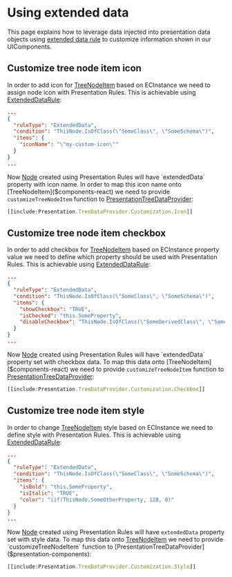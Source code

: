 # Using extended data

This page explains how to leverage data injected into presentation data objects using [extended data rule](./ExtendedDataRule.md) to customize information shown in our UIComponents.

## Customize tree node item icon

In order to add icon for [TreeNodeItem]($components-react) based on ECInstance we need to assign node icon with Presentation Rules. This is achievable using [ExtendedDataRule](./ExtendedDataRule.md):

```json
...
{
  "ruleType": "ExtendedData",
  "condition": "ThisNode.IsOfClass(\"SomeClass\", \"SomeSchema\")",
  "items": {
    "iconName": "\"my-custom-icon\""
  }
}
...
```

Now [Node]($presentation-common) created using Presentation Rules will have `extendedData` property with icon name. In order to map this icon name onto [TreeNodeItem]($components-react) we need to provide `customizeTreeNodeItem` function to [PresentationTreeDataProvider]($presentation-components):

```ts
[[include:Presentation.TreeDataProvider.Customization.Icon]]
```

## Customize tree node item checkbox

In order to add checkbox for [TreeNodeItem]($components-react) based on ECInstance property value we need to define which property should be used with Presentation Rules. This is achievable using [ExtendedDataRule](./ExtendedDataRule.md):

```json
...
{
  "ruleType": "ExtendedData",
  "condition": "ThisNode.IsOfClass(\"SomeClass\", \"SomeSchema\")",
  "items": {
    "showCheckbox": "TRUE",
    "isChecked": "this.SomeProperty",
    "disableCheckbox": "ThisNode.IsOfClass(\"SomeDerivedClass\", \"SomeSchema\")"
  }
}
...
```

Now [Node]($presentation-common) created using Presentation Rules will have `extendedData` property set with checkbox data. To map this data onto [TreeNodeItem]($components-react) we need to provide `customizeTreeNodeItem` function to [PresentationTreeDataProvider]($presentation-components):

```ts
[[include:Presentation.TreeDataProvider.Customization.Checkbox]]
```

## Customize tree node item style

In order to change [TreeNodeItem]($components-react) style based on ECInstance we need to define style with Presentation Rules. This is achievable using [ExtendedDataRule](./ExtendedDataRule.md):

```json
...
{
  "ruleType": "ExtendedData",
  "condition": "ThisNode.IsOfClass(\"SomeClass\", \"SomeSchema\")",
  "items": {
    "isBold": "this.SomeProperty",
    "isItalic": "TRUE",
    "color": "iif(ThisNode.SomeOtherProperty, 128, 0)"
  }
}
...
```

Now [Node](#presentation-common) created using Presentation Rules will have `extendedData` property set with style data. To map this data onto [TreeNodeItem]($components-react) we need to provide `customizeTreeNodeItem` function to [PresentationTreeDataProvider]($presentation-components):

```ts
[[include:Presentation.TreeDataProvider.Customization.Style]]
```
